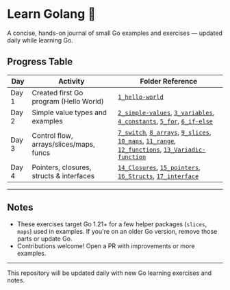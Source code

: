 # Learn Golang 🚀

A concise, hands-on journal of small Go examples and exercises — updated daily while learning Go.

## Progress Table

| Day   | Activity                                 | Folder Reference                                                                                                                                                                                                          |
| ----- | ---------------------------------------- | ------------------------------------------------------------------------------------------------------------------------------------------------------------------------------------------------------------------------- |
| Day 1 | Created first Go program (Hello World)   | [`1_hello-world`](./1_hello-world/)                                                                                                                                                                                       |
| Day 2 | Simple value types and examples          | [`2_simple-values`](./2_simple-values/), [`3_variables`](./3_variables/), [`4_constants`](./4_constants/), [`5_for`](./5_for/), [`6_if-else`](./6_if-else/)                                                               |
| Day 3 | Control flow, arrays/slices/maps, funcs  | [`7_switch`](./7_switch/), [`8_arrays`](./8_arrays/), [`9_slices`](./9_slices/), [`10_maps`](./10_maps/), [`11_range`](./11_range/), [`12_functions`](./12_functions/), [`13_Variadic-function`](./13_Variadic-function/) |
| Day 4 | Pointers, closures, structs & interfaces | [`14_Closures`](./14_Closures/), [`15_pointers`](./15_pointers/), [`16_Structs`](./16_Structs/), [`17_interface`](./17_interface/)                                                                                        |

---

## Notes

- These exercises target Go 1.21+ for a few helper packages (`slices`, `maps`) used in examples. If you're on an older Go version, remove those parts or update Go.
- Contributions welcome! Open a PR with improvements or more examples.

---

This repository will be updated daily with new Go learning exercises and notes.
